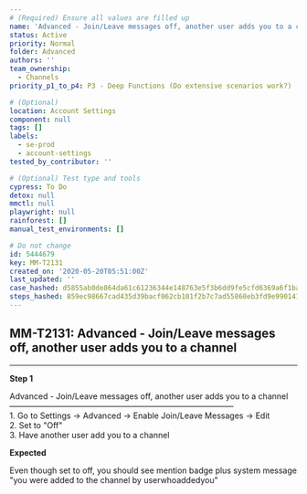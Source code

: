 ```yaml
---
# (Required) Ensure all values are filled up
name: 'Advanced - Join/Leave messages off, another user adds you to a channel'
status: Active
priority: Normal
folder: Advanced
authors: ''
team_ownership:
  - Channels
priority_p1_to_p4: P3 - Deep Functions (Do extensive scenarios work?)

# (Optional)
location: Account Settings
component: null
tags: []
labels:
  - se-prod
  - account-settings
tested_by_contributor: ''

# (Optional) Test type and tools
cypress: To Do
detox: null
mmctl: null
playwright: null
rainforest: []
manual_test_environments: []

# Do not change
id: 5444679
key: MM-T2131
created_on: '2020-05-20T05:51:00Z'
last_updated: ''
case_hashed: d5855ab0de864da61c61236344e148763e5f3b6dd9fe5cfd6369a6f1ba33221814fa93f1568cbb38e8aee7b490fac76d
steps_hashed: 859ec98667cad435d39bacf062cb101f2b7c7ad55860eb3fd9e9901419504f54cc34d52aca8e5b0d7231aa47ab8cc5c7
---
```


<!-- (Auto-generated) Based on frontmatter's "key" and "name" -->

## MM-T2131: Advanced - Join/Leave messages off, another user adds you to a channel

---

**Step 1**

Advanced - Join/Leave messages off, another user adds you to a channel\
————————————————————————————\
1\. Go to Settings -> Advanced -> Enable Join/Leave Messages -> Edit\
2\. Set to "Off"\
3\. Have another user add you to a channel

**Expected**

Even though set to off, you should see mention badge plus system message "you were added to the channel by userwhoaddedyou"
